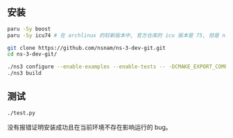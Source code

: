 ## 安装
```sh
paru -Sy boost
paru -Sy icu74 # 在 archlinux 的较新版本中, 官方仓库的 icu 版本是 75, 但是 ns3 需要 74

git clone https://github.com/nsnam/ns-3-dev-git.git
cd ns-3-dev-git/

./ns3 configure --enable-examples --enable-tests -- -DCMAKE_EXPORT_COMPILE_COMMANDS=ON
./ns3 build
```

## 测试
```sh
./test.py
```
没有报错证明安装成功且在当前环境不存在影响运行的 bug。
